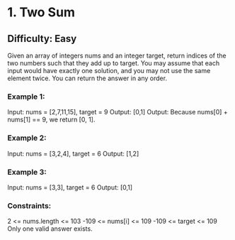 # 1. Two Sum
## Difficulty: Easy

Given an array of integers nums and an integer target, return indices of the two numbers such that they add up to target.
You may assume that each input would have exactly one solution, and you may not use the same element twice.
You can return the answer in any order.

### Example 1:
Input: nums = [2,7,11,15], target = 9
Output: [0,1]
Output: Because nums[0] + nums[1] == 9, we return [0, 1].

### Example 2:
Input: nums = [3,2,4], target = 6
Output: [1,2]

### Example 3:
Input: nums = [3,3], target = 6
Output: [0,1]

### Constraints:
2 <= nums.length <= 103
-109 <= nums[i] <= 109
-109 <= target <= 109
Only one valid answer exists.